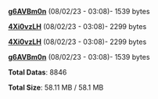 [**g6AVBm0n**](/data/g6AVBm0n.txt) (08/02/23 - 03:08)- 1539 bytes

[**4Xi0vzLH**](/data/4Xi0vzLH.txt) (08/02/23 - 03:08)- 2299 bytes

[**4Xi0vzLH**](/data/4Xi0vzLH.txt) (08/02/23 - 03:08)- 2299 bytes

[**g6AVBm0n**](/data/g6AVBm0n.txt) (08/02/23 - 03:08)- 1539 bytes

**Total Datas**: 8846

**Total Size**: 58.11 MB / 58.1 MB